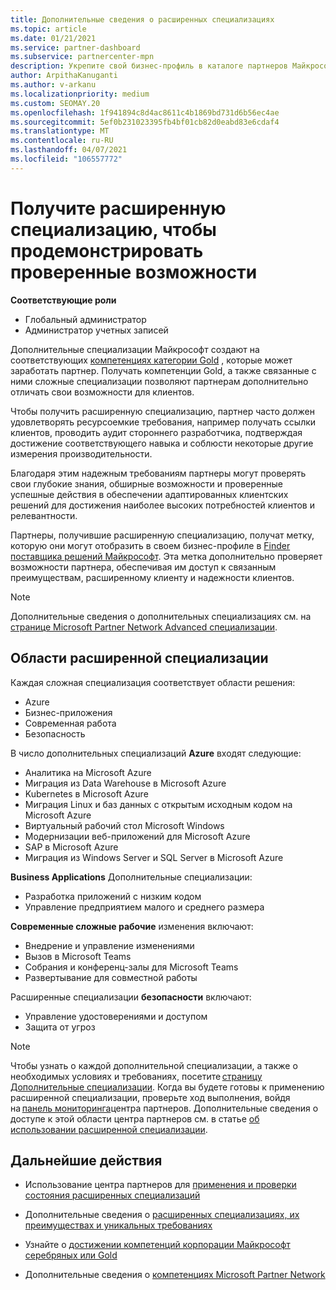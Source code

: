 ```yaml
---
title: Дополнительные сведения о расширенных специализациях
ms.topic: article
ms.date: 01/21/2021
ms.service: partner-dashboard
ms.subservice: partnercenter-mpn
description: Укрепите свой бизнес-профиль в каталоге партнеров Майкрософт. Узнайте о расширенных специализациях, которые можно достичь с помощью имеющихся компетенций Gold и серебряных.
author: ArpithaKanuganti
ms.author: v-arkanu
ms.localizationpriority: medium
ms.custom: SEOMAY.20
ms.openlocfilehash: 1f941894c8d4ac8611c4b1869bd731d6b56ec4ae
ms.sourcegitcommit: 5ef0b231023395fb4bf01cb82d0eabd83e6cdaf4
ms.translationtype: MT
ms.contentlocale: ru-RU
ms.lasthandoff: 04/07/2021
ms.locfileid: "106557772"
---
```

# <a name="earn-an-advanced-specialization-to-showcase-your-validated-capabilities"></a>Получите расширенную специализацию, чтобы продемонстрировать проверенные возможности

**Соответствующие роли**

- Глобальный администратор
- Администратор учетных записей

Дополнительные специализации Майкрософт создают на соответствующих [компетенциях категории Gold](learn-about-competencies.md) , которые может заработать партнер. Получать компетенции Gold, а также связанные с ними сложные специализации позволяют партнерам дополнительно отличать свои возможности для клиентов.

Чтобы получить расширенную специализацию, партнер часто должен удовлетворять ресурсоемкие требования, например получать ссылки клиентов, проводить аудит стороннего разработчика, подтверждая достижение соответствующего навыка и соблюсти некоторые другие измерения производительности.

Благодаря этим надежным требованиям партнеры могут проверять свои глубокие знания, обширные возможности и проверенные успешные действия в обеспечении адаптированных клиентских решений для достижения наиболее высоких потребностей клиентов и релевантности.

Партнеры, получившие расширенную специализацию, получат метку, которую они могут отобразить в своем бизнес-профиле в [Finder поставщика решений Майкрософт](https://www.microsoft.com/solution-providers/home). Эта метка дополнительно проверяет возможности партнера, обеспечивая им доступ к связанным преимуществам, расширенному клиенту и надежности клиентов.

> [!NOTE]
> Дополнительные сведения о дополнительных специализациях см. на [странице Microsoft Partner Network Advanced специализации](https://partner.microsoft.com/membership/advanced-specialization).

## <a name="advanced-specialization-areas"></a>Области расширенной специализации

Каждая сложная специализация соответствует области решения:

- Azure
- Бизнес-приложения
- Современная работа
- Безопасность

В число дополнительных специализаций **Azure** входят следующие:

- Аналитика на Microsoft Azure
- Миграция из Data Warehouse в Microsoft Azure
- Kubernetes в Microsoft Azure
- Миграция Linux и баз данных с открытым исходным кодом на Microsoft Azure
- Виртуальный рабочий стол Microsoft Windows
- Модернизации веб-приложений для Microsoft Azure
- SAP в Microsoft Azure
- Миграция из Windows Server и SQL Server в Microsoft Azure

**Business Applications** Дополнительные специализации:

- Разработка приложений с низким кодом
- Управление предприятием малого и среднего размера

**Современные сложные рабочие** изменения включают:

- Внедрение и управление изменениями
- Вызов в Microsoft Teams
- Собрания и конференц-залы для Microsoft Teams
- Развертывание для совместной работы

Расширенные специализации **безопасности** включают:

- Управление удостоверениями и доступом
- Защита от угроз

> [!NOTE]
> Чтобы узнать о каждой дополнительной специализации, а также о необходимых условиях и требованиях, посетите [страницу Дополнительные специализации](https://partner.microsoft.com/membership/advanced-specialization). Когда вы будете готовы к применению расширенной специализации, проверьте ход выполнения, войдя на [панель мониторинга](https://partner.microsoft.com/dashboard)центра партнеров. Дополнительные сведения о доступе к этой области центра партнеров см. в статье [об использовании расширенной специализации](advanced-specializations-apply.md).

## <a name="next-steps"></a>Дальнейшие действия

- Использование центра партнеров для [применения и проверки состояния расширенных специализаций](advanced-specializations-apply.md)

- Дополнительные сведения о [расширенных специализациях, их преимуществах и уникальных требованиях](https://partner.microsoft.com/membership/advanced-specialization)

- Узнайте о [достижении компетенций корпорации Майкрософт серебряных или Gold](learn-about-competencies.md)

- Дополнительные сведения о [компетенциях Microsoft Partner Network](https://partner.microsoft.com/membership/competencies)